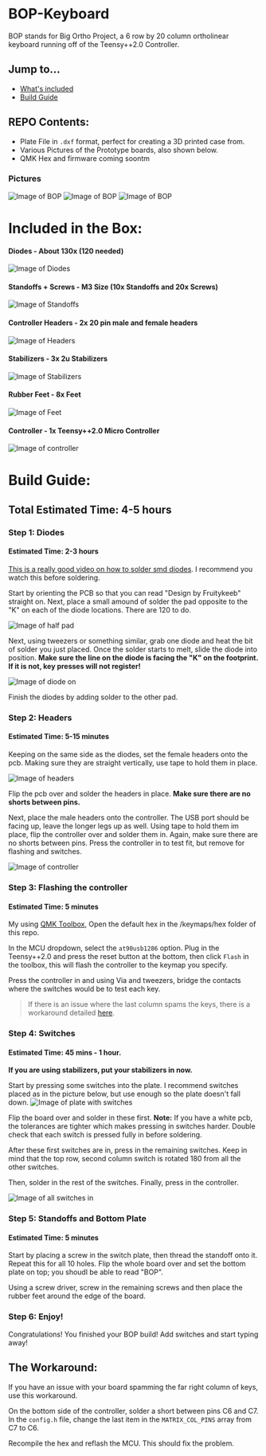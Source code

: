 # BOP-Keyboard

BOP stands for Big Ortho Project, a 6 row by 20 column ortholinear keyboard running off of the Teensy++2.0 Controller.

## Jump to...
* [What's included](#included-in-the-box)
* [Build Guide](#build-guide)
  
## REPO Contents:
* Plate File in `.dxf` format, perfect for creating a 3D printed case from.
* Various Pictures of the Prototype boards, also shown below.
* QMK Hex and firmware coming soontm

### Pictures

![Image of BOP](https://i.imgur.com/mEWmMgv.jpg)
![Image of BOP](https://i.imgur.com/DbjVdvV.jpg)
![Image of BOP](https://i.imgur.com/IlWnuaP.jpg)


# Included in the Box:
#### Diodes - About 130x (120 needed)
![Image of Diodes](https://i.imgur.com/OT6Wkdf.jpg)
#### Standoffs + Screws - M3 Size (10x Standoffs and 20x Screws)
![Image of Standoffs](https://i.imgur.com/Eq6nieW.jpg)
#### Controller Headers - 2x 20 pin male and female headers
![Image of Headers](https://i.imgur.com/3377Pvh.jpg)
#### Stabilizers - 3x 2u Stabilizers
![Image of Stabilizers](https://i.imgur.com/qYNdEll.jpg)
#### Rubber Feet - 8x Feet
![Image of Feet](https://i.imgur.com/31zdTMb.jpg)
#### Controller - 1x Teensy++2.0 Micro Controller
![Image of controller](https://i.imgur.com/d9FD5Eb.jpg)



# Build Guide:
## Total Estimated Time: 4-5 hours

### Step 1: Diodes
#### Estimated Time: 2-3 hours
[This is a really good video on how to solder smd diodes](https://youtu.be/Jpj3tilIaik?t=187). I recommend you watch this before soldering.

Start by orienting the PCB so that you can read "Design by Fruitykeeb" straight on. Next, place a small amound of solder the pad opposite to the "K" on each of the diode locations. There are 120 to do.

![Image of half pad](https://i.imgur.com/cNkuTjS.jpg)

Next, using tweezers or something similar, grab one diode and heat the bit of solder you just placed. Once the solder starts to melt, slide the diode into position. **Make sure the line on the diode is facing the "K" on the footprint. If it is not, key presses will not register!**

![Image of diode on](https://i.imgur.com/Bpd6NBi.jpg)

Finish the diodes by adding solder to the other pad. 

### Step 2: Headers
#### Estimated Time: 5-15 minutes

Keeping on the same side as the diodes, set the female headers onto the pcb. Making sure they are straight vertically, use tape to hold them in place. 

![Image of headers](https://i.imgur.com/nZECr6v.jpg)

Flip the pcb over and solder the headers in place. **Make sure there are no shorts between pins.**

Next, place the male headers onto the controller. The USB port should be facing up, leave the longer legs up as well. Using tape to hold them im place, flip the controller over and solder them in. Again, make sure there are no shorts between pins. Press the controller in to test fit, but remove for flashing and switches.

![Image of controller](https://i.imgur.com/E2dh0vQ.jpg)

### Step 3: Flashing the controller
#### Estimated Time: 5 minutes

My using [QMK Toolbox](https://github.com/qmk/qmk_toolbox), Open the default hex in the /keymaps/hex folder of this repo. 

In the MCU dropdown, select the `at90usb1286` option. Plug in the Teensy++2.0 and press the reset button at the bottom, then click `Flash` in the toolbox, this will flash the controller to the keymap you specify.

Press the controller in and using Via and tweezers, bridge the contacts where the switches would be to test each key. 

> If there is an issue where the last column spams the keys, there is a workaround detailed [here](#the-workaround).

### Step 4: Switches
#### Estimated Time: 45 mins - 1 hour.

**If you are using stabilizers, put your stabilizers in now.**

Start by pressing some switches into the plate. I recommend switches placed as in the picture below, but use enough so the plate doesn't fall down.
![Image of plate with switches](https://i.imgur.com/xNh4WtU.jpg)

Flip the board over and solder in these first. **Note:** If you have a white pcb, the tolerances are tighter which makes pressing in switches harder. Double check that each switch is pressed fully in before soldering.

After these first switches are in, press in the remaining switches. Keep in mind that the top row, second column switch is rotated 180 from all the other switches.

Then, solder in the rest of the switches. Finally, press in the controller.

![Image of all switches in](https://i.imgur.com/NtZO8Tt.jpg)

### Step 5: Standoffs and Bottom Plate
#### Estimated Time: 5 minutes

Start by placing a screw in the switch plate, then thread the standoff onto it. Repeat this for all 10 holes. Flip the whole board over and set the bottom plate on top; you shoudl be able to read "BOP".

Using a screw driver, screw in the remaining screws and then place the rubber feet around the edge of the board.

### Step 6: Enjoy!

Congratulations! You finished your BOP build! Add switches and start typing away!



## The Workaround:
If you have an issue with your board spamming the far right column of keys, use this workaround. 

On the bottom side of the controller, solder a short between pins C6 and C7. In the `config.h` file, change the last item in the `MATRIX_COL_PINS` array from C7 to C6.

Recompile the hex and reflash the MCU. This should fix the problem.
